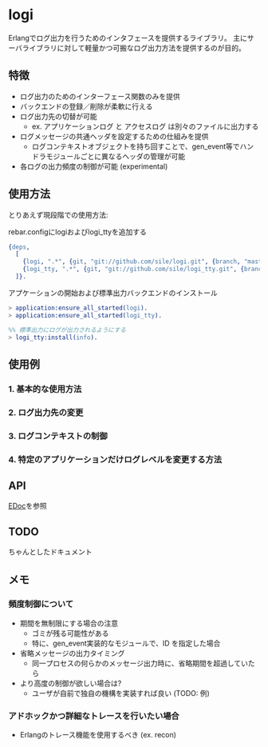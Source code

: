 logi
====

Erlangでログ出力を行うためのインタフェースを提供するライブラリ。
主にサーバライブラリに対して軽量かつ可搬なログ出力方法を提供するのが目的。

特徴
----

- ログ出力のためのインターフェース関数のみを提供
- バックエンドの登録／削除が柔軟に行える
- ログ出力先の切替が可能
  - ex. アプリケーションログ と アクセスログ は別々のファイルに出力する
- ログメッセージの共通ヘッダを設定するための仕組みを提供
  - ログコンテキストオブジェクトを持ち回すことで、gen_event等でハンドラモジュールごとに異なるヘッダの管理が可能
- 各ログの出力頻度の制御が可能 (experimental)

使用方法
--------
とりあえず現段階での使用方法:

rebar.configにlogiおよびlogi_ttyを追加する
```erlang
{deps,
  [
    {logi, ".*", {git, "git://github.com/sile/logi.git", {branch, "master"}}},
    {logi_tty, ".*", {git, "git://github.com/sile/logi_tty.git", {branch, "master"}}}
  ]}.
```

アプケーションの開始および標準出力バックエンドのインストール
```erlang
> application:ensure_all_started(logi).
> application:ensure_all_started(logi_tty).

%% 標準出力にログが出力されるようにする
> logi_tty:install(info).
```

使用例
------

### 1. 基本的な使用方法

### 2. ログ出力先の変更

### 3. ログコンテキストの制御

### 4. 特定のアプリケーションだけログレベルを変更する方法

API
---

[EDoc](doc/README.md)を参照

TODO
----
ちゃんとしたドキュメント

メモ
----

### 頻度制御について

- 期間を無制限にする場合の注意
  - ゴミが残る可能性がある
  - 特に、gen_event実装的なモジュールで、ID を指定した場合
- 省略メッセージの出力タイミング
  - 同一プロセスの何らかのメッセージ出力時に、省略期間を超過していたら
- より高度の制御が欲しい場合は?
  - ユーザが自前で独自の機構を実装すれば良い (TODO: 例)

### アドホックかつ詳細なトレースを行いたい場合

- Erlangのトレース機能を使用するべき (ex. recon)
